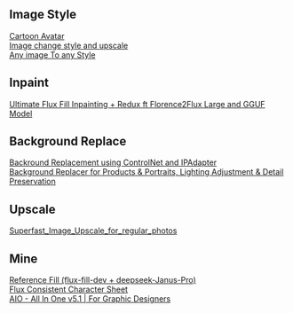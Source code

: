 ## Image Style

[Cartoon Avatar](https://openart.ai/workflows/woodpecker_upright_84/cartoon-avatar/w4ZWW3dQGp6bqFUmruOD)<br>
[Image change style and upscale](https://openart.ai/workflows/xideaa/image-change-style-and-upscale/lMhT7DfMwlCKGWEkK4Ro)<br>
[Any image To any Style](https://openart.ai/workflows/amadeusxr/any-image-to-any-style/wPQZ6HnxUVjaulo5TymY)<br>

## Inpaint

[Ultimate Flux Fill Inpainting + Redux ft Florence2Flux Large and GGUF Model](https://openart.ai/workflows/aimotion_studio/ultimate-flux-fill-inpainting-redux-ft-florence2flux-large-and-gguf-model/Koo1LQtLkliGhBqji18u)<br>

## Background Replace

[Backround Replacement using ControlNet and IPAdapter](https://openart.ai/workflows/jaguar_pesky_18/backround-replacement-using-controlnet-and-ipadapter/Uqr9AZlov1uPeCuRjgp4)<br>
[Background Replacer for Products & Portraits, Lighting Adjustment & Detail Preservation](https://openart.ai/workflows/myaiforce/UdbHePrLFEP9WzdrmmFj)<br>

## Upscale

[Superfast_Image_Upscale_for_regular_photos](https://openart.ai/workflows/turkey_reasonable_72/superfast_image_upscale_for_regular_photos/9Gov4jl2k42MM6798iLx)<br>

## Mine

[Reference Fill (flux-fill-dev + deepseek-Janus-Pro)](https://openart.ai/workflows/nouvo_ai/reference-fill-flux-fill-dev-deepseek-janus-pro/g7t03mYq6NKowj6c20QF)<br>
[Flux Consistent Character Sheet](https://openart.ai/workflows/reverentelusarca/flux-consistent-character-sheet/oSEKBwDLvkt9rHMfdU1b)<br>
[AIO - All In One v5.1 | For Graphic Designers](https://openart.ai/workflows/foxyflame/aio---all-in-one-v51-for-graphic-designers/MWgIyub4WBLSTJemSoFB)<br>
